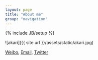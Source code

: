 ```yaml
---
layout: page
title: "About me"
group: "navigation"
---
```

{% include JB/setup %}

![akari]({{ site.url }}/assets/static/akari.jpg)

[Weibo](http://weibo.com/u/1654293217), [Email](mailto:zhangxzheng@gmail.com), [Twitter](https://twitter.com/ZhangXinZheng)
